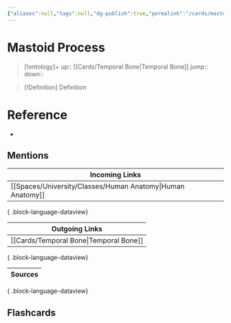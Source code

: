 ```yaml
---
{"aliases":null,"tags":null,"dg-publish":true,"permalink":"/cards/mastoid-process/","dgPassFrontmatter":true}
---
```


# Mastoid Process

> [!ontology]+
> up:: [[Cards/Temporal Bone\|Temporal Bone]]
> jump:: 
> down:: 

> [!Definition] Definition

# Reference

- 

## Mentions

| Incoming Links                                                |
| ------------------------------------------------------------- |
| [[Spaces/University/Classes/Human Anatomy\|Human Anatomy]] |

{ .block-language-dataview}

| Outgoing Links                            |
| ----------------------------------------- |
| [[Cards/Temporal Bone\|Temporal Bone]] |

{ .block-language-dataview}

| Sources |
| ------- |

{ .block-language-dataview}

## Flashcards